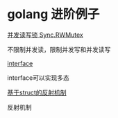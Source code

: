 # golang 进阶例子

[并发读写锁 Sync.RWMutex](https://github.com/darrenli6/CloudNativeGo/blob/master/Sync/mutex/main.go)

不限制并发读，限制并发写和并发读写 

 [interface](https://github.com/darrenli6/CloudNativeGo/blob/master/example/interface/main.go)

 interface可以实现多态



 [基于struct的反射机制](https://github.com/darrenli6/CloudNativeGo/blob/master/example/reflect/main.go)

 反射机制


















